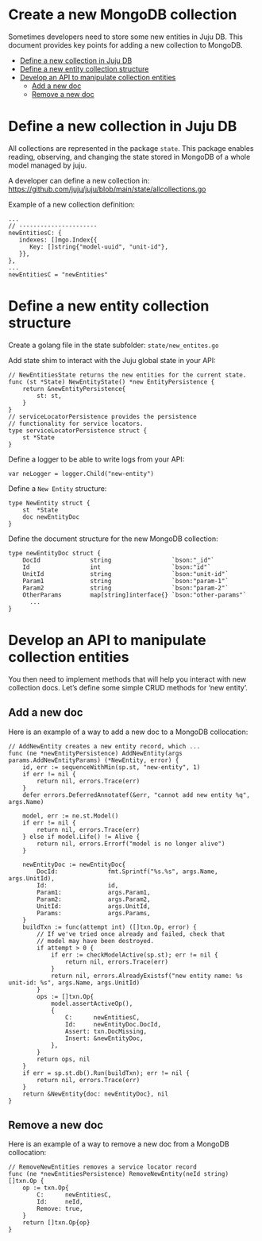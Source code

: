 # Create a new MongoDB collection
Sometimes developers need to store some new entities in Juju DB. This document provides key points for adding a new
collection to MongoDB.

<!-- TOC -->
* [Define a new collection in Juju DB](#define-a-new-collection-in-juju-db)
* [Define a new entity collection structure](#define-a-new-entity-collection-structure)
* [Develop an API to manipulate collection entities](#develop-an-api-to-manipulate-collection-entities)
  * [Add a new doc](#add-a-new-doc)
  * [Remove a new doc](#remove-a-new-doc)
<!-- TOC -->

# Define a new collection in Juju DB

All collections are represented in the package `state`. This package enables reading, observing, and changing the state
stored in MongoDB of a whole model managed by juju.

A developer can define a new collection in:  https://github.com/juju/juju/blob/main/state/allcollections.go

Example of a new collection definition:

```text
...
// ----------------------
newEntitiesC: {
   indexes: []mgo.Index{{
      Key: []string{"model-uuid", "unit-id"},
   }},
},
...
newEntitiesC = "newEntities"

```

# Define a new entity collection structure

Create a golang file in the state subfolder: `state/new_entites.go`

Add state shim to interact with the Juju global state in your API:

```text
// NewEntitiesState returns the new entities for the current state.
func (st *State) NewEntityState() *new EntityPersistence {
	return &newEntityPersistence{
		st: st,
	}
}
// serviceLocatorPersistence provides the persistence
// functionality for service locators.
type serviceLocatorPersistence struct {
	st *State
}

```

Define a logger to be able to write logs from your API:

```text
var neLogger = logger.Child("new-entity")

```

Define a `New Entity` structure:

```text
type NewEntity struct {
	st  *State
	doc newEntityDoc
}

```

Define the document structure for the new MongoDB collection:

```text
type newEntityDoc struct {
	DocId              string                 `bson:"_id"`
	Id                 int                    `bson:"id"`
	UnitId             string                 `bson:"unit-id"`
	Param1             string                 `bson:"param-1"`
	Param2             string                 `bson:"param-2"`
	OtherParams        map[string]interface{} `bson:"other-params"`
      ...
}

```

# Develop an API to manipulate collection entities

You then need to implement methods that will help you interact with new collection docs. Let’s define some simple CRUD
methods for ‘new entity’.

## Add a new doc

Here is an example of a way to add a new doc to a MongoDB collocation:

```text
// AddNewEntity creates a new entity record, which ...
func (ne *newEntityPersistence) AddNewEntity(args params.AddNewEntityParams) (*NewEntity, error) {
	id, err := sequenceWithMin(sp.st, "new-entity", 1)
	if err != nil {
		return nil, errors.Trace(err)
	}
	defer errors.DeferredAnnotatef(&err, "cannot add new entity %q", args.Name)

	model, err := ne.st.Model()
	if err != nil {
		return nil, errors.Trace(err)
	} else if model.Life() != Alive {
		return nil, errors.Errorf("model is no longer alive")
	}

	newEntityDoc := newEntityDoc{
		DocId:              fmt.Sprintf("%s.%s", args.Name, args.UnitId),
		Id:                 id,
		Param1:             args.Param1,
		Param2:             args.Param2,
		UnitId:             args.UnitId,
		Params:             args.Params,
	}
	buildTxn := func(attempt int) ([]txn.Op, error) {
		// If we've tried once already and failed, check that
		// model may have been destroyed.
		if attempt > 0 {
			if err := checkModelActive(sp.st); err != nil {
				return nil, errors.Trace(err)
			}
			return nil, errors.AlreadyExistsf("new entity name: %s unit-id: %s", args.Name, args.UnitId)
		}
		ops := []txn.Op{
			model.assertActiveOp(),
			{
				C:      newEntitiesC,
				Id:     newEntityDoc.DocId,
				Assert: txn.DocMissing,
				Insert: &newEntityDoc,
			},
		}
		return ops, nil
	}
	if err = sp.st.db().Run(buildTxn); err != nil {
		return nil, errors.Trace(err)
	}
	return &NewEntity{doc: newEntityDoc}, nil
}

```

## Remove a new doc

Here is an example of a way to remove a new doc from a MongoDB collocation:

```text
// RemoveNewEntities removes a service locator record
func (ne *newEntitiesPersistence) RemoveNewEntity(neId string) []txn.Op {
	op := txn.Op{
		C:      newEntitiesC,
		Id:     neId,
		Remove: true,
	}
	return []txn.Op{op}
}

```